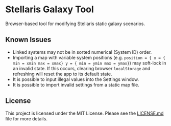 # Stellaris Galaxy Tool

Browser-based tool for modifying Stellaris static galaxy scenarios.

## Known Issues
* Linked systems may not be in sorted numerical (System ID) order.
* Importing a map with variable system positions (e.g. `position = { x = { min = xmin max = xmax} y = { min = ymin max = ymax}`) may soft-lock in an invalid state. If this occurs, clearing browser `localStorage` and refreshing will reset the app to its default state.
* It is possible to input illegal values into the Settings window.
* It is possible to import invalid settings from a static map file.

## License

This project is licensed under the MIT License. Please see the [LICENSE.md](LICENSE) file for more details.